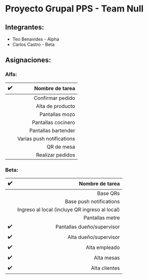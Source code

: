 # Proyecto Grupal PPS - Team Null

## Integrantes:  
+ Teo Benavides - Alpha
+ Carlos Castro - Beta

## Asignaciones:  

### Alfa:
| :heavy_check_mark: |           Nombre de tarea |
|----:|--------------------------:|
| | Confirmar pedido          |
| | Alta de producto          |
| | Pantallas mozo            |
| | Pantallas cocinero        |
| | Pantallas bartender       |
| | Varias push notifications |
| | QR de mesa                |
| | Realizar pedidos          |

### Beta: 
| :heavy_check_mark: |                                Nombre de tarea |
|-------------------:|-----------------------------------------------:|
|                    | Base QRs                                       |
|                    | Base push notifications                        |
|                    | Ingreso al local (incluye QR ingreso al local) |
|                    | Pantallas metre                                |
| :heavy_check_mark: | Pantallas dueño/supervisor                     |
| :heavy_check_mark: | Alta dueño/supervisor                          |
| :heavy_check_mark: | Alta empleado                                  |
| :heavy_check_mark: | Alta mesas                                     |
| :heavy_check_mark: | Alta clientes                                  |